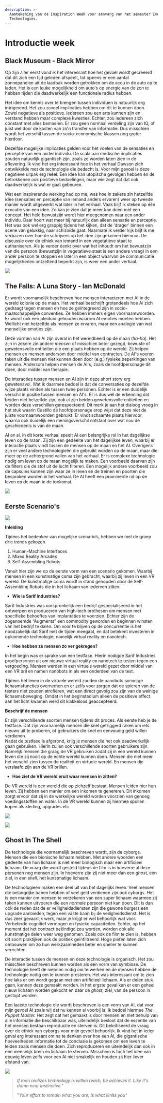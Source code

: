 ```yaml
---
description: >-
  Aantekening van de Inspiration Week voor aanvang van het semester Emerging
  Technologies.
---
```


# Introductie week

## Black Museum - Black Mirror

Op zijn aller eerst vond ik het interessant hoe het gevoel wordt gecreëerd dat dit zich een tijd geleden afspeelt, tot opeens er een aantal zonnepanelen uit de laadbak worden getrokken om de accu in de auto op te laden. Het is een leuke mogelijkheid om auto's op energie van de zon te hebben rijden die daadwerkelijk een functionele radius hebben. 

Het idee om kennis over te brengen tussen individuen is natuurlijk erg intrigerend. Het zou zoveel implicaties hebben om dit te kunnen doen. Zowel negatieve als positieve. Iedereen zou een arts kunnen zijn en verstand hebben maar complexe kwesties. Echter, zou iedereen zich constant met alles bemoeien. Er zou geen normaal verdeling zijn van IQ, of juist wel door de kosten van zo'n transfer van informatie. Dus misschien wordt het verschil tussen de socio-economische klassen nog groter hierdoor. 

Dezelfde mogelijke implicaties gelden voor het voelen van de sensaties en perceptie van een ander individu. De scala aan medische implicaties zouden natuurlijk gigantisch zijn, zoals ze worden laten zien in de aflevering. Ik vind het erg interessant hoe in het verhaal Dawson zich ontwikkelde met de technologie die bedacht is. Voor mijn gevoel is deze negatieve uitpak erg reëel. Een idee kan utopische gevolgen hebben en de betrokkenen ook positieve bedoelingen, maar wie zegt dat dat ook daadwerkelijk is wat er gaat gebeuren.

Wat een inspirerende werking had op me, was hoe in zekere zin hetzelfde idee \(sensaties en perceptie van iemand anders ervaren\) weer op tweede manier wordt uitgewerkt wat later in het verhaal. Vaak blijf ik steken op één executie van een idee. Zo kan je zien dat je meer kan doen met een concept. Het hele bewustzijn wordt hier meegenomen naar een ander individu. Daar hoort wat meer bij natuurlijk dan alleen sensatie en perceptie. Het was ook wel erg grappig tijdens het kijken, dat de 'drager' binnen een scene van gelukkig, naar schizoïde gaat. Naarmate ik verder kijk blijf ik me verbazen over hoe de schrijvers op het idee zijn gekomen hiervoor. De discussie over de ethiek van iemand in een vegetatieve staat te euthaniseren. Als je verder denkt over wat het inhoudt om het bewustzijn van die persoon \(bewustzijn in vegetatieve staat is een andere vraag\) in een ander persoon te stoppen en later in een object waarvan de communicatie mogelijkheden ontzettend beperkt zijn, is weer een ander verhaal. 

![](../.gitbook/assets/blackmirror-top-image.jpg)

## The Falls: A Luna Story - Ian McDonald

Er wordt voornamelijk beschreven hoe mensen interacteren met AI in de wereld kolonie op de maan. Het verhaal beschrijft grotendeels hoe AI zich gedraagt tegen mensen en hoe ze geïntegreerd zijn in socio-maatschappelijke conventies. Ze hebben immers eigen voornaamwoorden. Er wordt ook een pleidooi gehouden waarom AI emoties moeten hebben. Wellicht niet hetzelfde als mensen ze ervaren, maar een analogie van wat menselijke emoties zijn. 

Deze vormen van AI zijn overal in het wereldbeeld op de maan \(_ha-ha_\). Het zijn in zekere zin andere _mensen_ of misschien beter gezegd, bewuste of gewetensvolle entiteiten die een plaats hebben op de wereld. Zij helpen mensen en mensen andersom door middel van contracten. De AI's voeren taken uit die mensen niet kunnen doen door \(e.g.\) fysieke beperkingen van mensen. Andersom helpen mensen de AI's, zoals de hoofdpersonage dit doen, door middel van therapie. 

De interacties tussen mensen en AI zijn in deze short story erg gewetensvol. Wat ik daarmee bedoel is dat de conversaties op dezelfde wijze plaats vinden als tussen twee personen. Echter is er een duidelijk verschil in positie tussen mensen en AI's. Er is dus wél de erkenning dat beiden niet hetzelfde zijn, ook al zijn beiden gewetensvolle entiteiten en worden deze verschillen gerespecteerd. Dit merk je aan het dialoog vroeg in het stuk waarin Castillo de hoofdpersonage erop wijst dat deze niet de juiste voornaamwoorden gebruikt. Er vindt schaamte plaats hiervoor, waarna ook duidelijk een meningsverschil ontstaat over wat nou de geschiedenis is van de maan.

Al en al, in dit korte verhaal speelt AI een belangrijke rol in het dagelijkse leven op de maan. Zij zijn een gedeelte van het dagelijkse leven, waarbij er interactie plaats vindt tussen de mensen op de maan en het AI. Overigens zijn er veel andere technologieën die gebruikt worden op de maan, maar die meer op de achtergrond vallen van het verhaal. Er is complexe technologie nodig om leven op de maan mogelijk te maken. Een voorbeeld daarvan zijn de filters die de stof uit de lucht filteren. Een mogelijk andere voorbeeld zou de capsules kunnen zijn waar ze in leven en de treinen en poorten die besproken worden in het verhaal. De AI heeft een prominente rol op de leven op de maan in de toekomst.  

![](../.gitbook/assets/81dudco9mrl.jpg)

## Eerste Scenario's 

![](../.gitbook/assets/20180905_151637.jpg)

**Inleiding**

Tijdens het bedenken van mogelijke scenario’s, hebben we met de groep drie trends gekozen.

1. Human-Machine Interfaces
2. Mixed Reality Arcades
3. Self-Assembling Robots

Vanuit hier zijn we op de eerste vorm van een scenario gekomen. Waarbij mensen in een kunstmatige coma zijn gebracht, waarbij zij leven in een VR wereld. De kunstmatige coma wordt in stand gehouden door de Self-Assembling Robots die in het lichaam van iedereen zitten.

* **Wie is Sarif Industries?**

Sarif Industries was oorspronkelijk een bedrijf gespecialiseerd in het ontwerpen en produceren van high-tech prothesen om mensen met specifieke behoeftes van implantaties te voorzien. Echter zijn de zogenoemde “Augments” een commodity geworden en beginnen winsten van het bedrijf te dalen. Om voor te blijven op de concurrentie is het noodzakelijk dat Sarif met de tijden meegaat, en dat betekent investeren in opkomende technologie, namelijk virtual reality en nanotech.

* **Hoe hebben ze mensen zo ver gekregen?**

In het begin was er sprake van een testfase. Hierin nodigde Sarif Industries proefpersonen uit om nieuwe virtual reality en nanotech te testen tegen een vergoeding. Mensen werden in een virtuele wereld gezet door middel van een VR bril en namen nanobots in als een onderdeel van de test.

Tijdens het leven in de virtuele wereld zouden de nanobots sommige lichaamsfuncties overnemen en er zelfs voor zorgen dat de spieren van de testers niet zouden atrofiëren, wat een direct gevolg zou zijn van de weinige lichaamsbeweging. Omdat in het beginstadium alleen de positieve effect aan het licht kwamen werd dit klakkeloos geaccepteerd.

**Beschrijf de mensen**

Er zijn verschillende soorten mensen tijdens dit proces. Als eerste heb je de testfase. Dat zijn voornamelijk mensen die snel getriggerd raken om iets nieuws uit te proberen, of gebruikers die snel en eenvoudig geld willen verdienen.  
Nadat de testfase is afgerond, krijg je mensen die het ook daadwerkelijk gaan gebruiken. Hierin zullen ook verschillende soorten gebruikers zijn. Namelijk mensen die graag de VR gebruiken zodat zij in een wereld kunnen leven die zij nooit op de echte wereld kunnen doen. Mensen die niet meer het verschil zien tussen de realiteit en virtuele wereld. En mensen die verslaafd zijn aan de VR brillen.

* **Hoe ziet de VR wereld eruit waar mensen in zitten?**

De VR wereld is een wereld die op zichzelf bestaat. Mensen leiden hier hun leven. Zij hebben een manier om een inkomen te genereren. Dit inkomen zorgt ervoor dat zij in de werkelijke wereld worden voorzien van genoeg voedingsstoffen en water.  In de VR wereld kunnen zij hiermee spullen kopen als kleding, upgrades etc.  


![](../.gitbook/assets/20180905_151722%20%282%29.jpg)

![](../.gitbook/assets/20180905_144803.jpg)

## Ghost In The Shell

De technologie die voornamelijk beschreven wordt, zijn de cyborgs. Mensen die een bionische lichaam hebben. Met andere woorden een gedeelte van hun lichaam is niet meer biologisch maar een artificieel lichaam. De vraag die wordt gesteld tijdens de film is in hoeverre al deze personen nog mensen zijn. In hoeverre zijn zij niet meer dan een _ghost,_ een ziel, in een _shell,_ het kunstmatige lichaam. 

De technologieën maken een deel uit van het dagelijks leven. Veel mensen die belangrijke banen hebben of veel geld verdienen zijn ook cyborgs. Het is een manier om mensen te verzekeren van een super lichaam waarmee zij taken kunnen uitvoeren die een _normale_ persoon niet kan doen. Dit is dan ook de reden dat de er veiligheidsdiensten zijn die gewone burgers een upgrade aanbieden, tegen een vaste baan bij de veiligheidsdienst. Het is dus zeer gevaarlijk werk, maar je krijgt er wel behoorlijk wat voor. Verbeterde cognitief vermogen en fysieke capaciteiten. Echter, op het moment dat het contract beëindigd zou worden, worden ook alle kunstmatige delen weer weg genomen. Zoals ook de film te zien is, hebben dit soort praktijken ook de politiek geïnfiltreerd. Hoge piefen laten zich ombouwen om zo hun werkzaamheden beter en sneller te kunnen verrichten.  

De interactie tussen de mensen en deze technologie is organisch. Het zou misschien beschreven kunnen worden als een vorm van symbiose. De technologie heeft de mensen nodig om te werken en de mensen hebben de technologie nodig om te kunnen presteren. Het was interessant om te zien hoe laks er om wordt gegaan met een artificieel lichaam. Als er delen stuk gaan, kunnen deze gemaakt worden. In het ergste geval kan er een geheel nieuw lichaam worden gekocht en daar de _ghost,_ ziel, van de persoon in gestopt worden. 

Een laatste technologie die wordt beschreven is een vorm van AI, dat voor mijn gevoel AI zoals wij dat nu kennen al voorbij is. Ik bedoel hiermee _The Puppet Master._ Het zegt dat het gemaakt is door mensen en met behulp van alle informatie die beschikbaar was, uiteindelijk besloot dat de essentie van het mensen bestaan reproductie en sterven is. Dit bekritiseerd de vraag over de ethiek van cyborgs voor mijn gevoel behoorlijk.  Ik vind het in ieder geval erg interessant om na te denken over hoe een AI, die gigantische hoeveelheden informatie tot de conclusie is gekomen om een leven te leiden zoals mensen die doen. Zich reproduceren en uiteindelijk dan ook in een menselijk brein en lichaam te sterven. Misschien is toch het idee van eeuwig leven zelfs voor een AI niet smakelijk en houden zij hier liever afstand van. 

![](../.gitbook/assets/capture%20%281%29.JPG)

> _If man realizes technology is within reach, he achieves it. Like it's damn near instinctive."_
>
> "_Your effort to remain what you are, is what limits you"_



